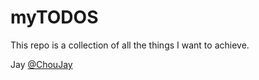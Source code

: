 # myTODOS

This repo is a collection of all the things I want to achieve.

Jay
[@ChouJay](https://twitter.com/xxxxxxx)
